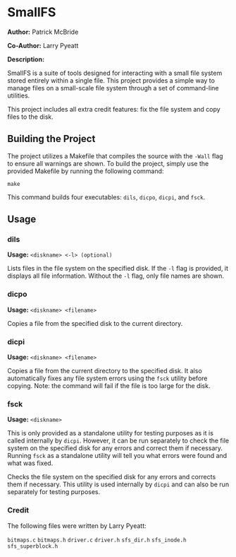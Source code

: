 # SmallFS

**Author:** Patrick McBride

**Co-Author:** Larry Pyeatt

**Description:**

SmallFS is a suite of tools designed for interacting with a small file system stored entirely within a single file. This project provides a simple way to manage files on a small-scale file system through a set of command-line utilities.

This project includes all extra credit features: fix the file system and copy files to the disk.

## Building the Project

The project utilizes a Makefile that compiles the source with the `-Wall` flag to ensure all warnings are shown. To build the project, simply use the provided Makefile by running the following command:

```
make
```

This command builds four executables: `dils`, `dicpo`, `dicpi`, and `fsck`.

## Usage

### dils

**Usage:** `<diskname> <-l> (optional)`

Lists files in the file system on the specified disk. If the `-l` flag is provided, it displays all file information. Without the `-l` flag, only file names are shown.

### dicpo

**Usage:** `<diskname> <filename>`

Copies a file from the specified disk to the current directory.

### dicpi

**Usage:** `<diskname> <filename>`

Copies a file from the current directory to the specified disk. It also automatically fixes any file system errors using the `fsck` utility before copying. Note: the command will fail if the file is too large for the disk.

### fsck

**Usage:** `<diskname>`

This is only provided as a standalone utility for testing purposes as it is called internally by `dicpi`. However, it can be run separately to check the file system on the specified disk for any errors and correct them if necessary. Running `fsck` as a standalone utility will tell you what errors were found and what was fixed.

Checks the file system on the specified disk for any errors and corrects them if necessary. This utility is used internally by `dicpi` and can also be run separately for testing purposes.

### Credit

The following files were written by Larry Pyeatt:

`bitmaps.c`
`bitmaps.h`
`driver.c`
`driver.h`
`sfs_dir.h`
`sfs_inode.h`
`sfs_superblock.h`
